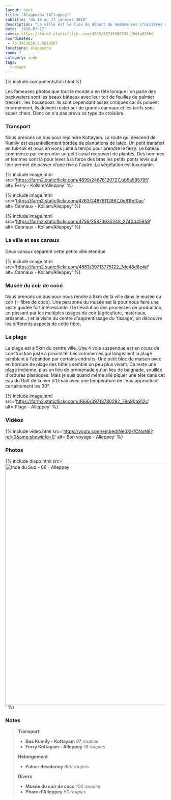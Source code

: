 ```yaml
---
layout: post
title: "Alappuzha (Alleppey)"
subtitle: "du 16 au 17 janvier 2018"
description: "La ville est le lieu de départ de nombreuses croisières sur le fameux réseaux de cannaux : les backwaters"
date: '2018-01-17'
cover: https://farm2.staticflickr.com/4649/39745386791_49d1a0235d
coordinates:
 - 76.3421059,9.5010367
locations: alappuzha
zoom: 7
category: inde
tags:
  - etape
---
```


{% include components/toc.html %}

Les fameuses photos que tout le monde a en tête lorsque l'on parle des backwaters sont les beaux bâteaux avec leur toit de feuilles de palmier tressés : les houseboat. Ils sont cependant assez critiqués car ils poluent énormément, ils doivent rester sur de grands cannaux et les tarifs sont super chers. Donc on n'a pas prévu ce type de croisière.

### Transport

Nous prenons un bus pour rejoindre Kottayam. La route qui descend de Kumily est essentiellement bordée de plantations de latex. Un petit transfert en tuk-tuk et nous arrivons juste à temps pour prendre le ferry. Le bateau commence par emprunter un petit canal recouvert de plantes. Des hommes et femmes sont là pour lever à la force des bras les petits ponts levis qui leur permet de passer d'une rive à l'autre. La végétation est luxuriante. 

{% include image.html
  src='https://farm2.staticflickr.com/4699/24876120727_bb5a595795'
  alt='Ferry - Kollam/Alleppey'
%}

{% include image.html
  src='https://farm2.staticflickr.com/4763/24876112867_0d81fef0ac'
  alt='Cannaux - Kollam/Alleppey'
%}


{% include image.html
  src='https://farm2.staticflickr.com/4756/25873635248_2740445959'
  alt='Cannaux - Kollam/Alleppey'
%}

### La ville et ses canaux

Deux canaux séparent cette petite ville étendue

{% include image.html
  src='https://farm2.staticflickr.com/4663/39713775122_7de48d8c4d'
  alt='Cannaux - Kollam/Alleppey'
%}

### Musée du coir de coco

Nous prenons un bus pour nous rendre à 8km de la ville dans le musée du coir (= fibre de coco). Une personne du musée est là pour nous faire une visite guidée fort intéressante. De l'évolution des processes de production, en passant par les multiples usages du coir (agriculture, matériaux, artisanat...) et la visite du centre d'apprentissage du 'tissage', on découvre les différents aspects de cette fibre.

### La plage

La plage est à 5km du centre ville. Une 4 voie suspendue est en cours de construction juste à proximité. Les commerces qui longeaient la plage semblent à l'abandon par certains endroits. Une petit bloc de maison avec en bordure de plage des hôtels semble un peu plus vivant. Ca reste une plage indienne, plus un lieu de promenade qu'un lieu de baignade, souillée d'ordures plastiques. Mais je suis quand même allé piquer une tête dans cet eau du Golf de la mer d'Oman avec une température de l'eau approchant certainement les 30°.

{% include image.html
  src='https://farm2.staticflickr.com/4666/39713780292_79b90a912c'
  alt='Plage - Alleppey'
%}

### Vidéos

{% include video.html
  src='https://youtu.com/embed/Ne0KHfCNoN8?rel=0&amp;showinfo=0'
  alt='Bon voyage - Alleppey'
%}

### Photos

{% include diapo.html
  src='<a data-flickr-embed="true"  href="https://www.flickr.com/photos/planitude/albums/72157690705268721" title="Inde du Sud - 06 - Alleppey"><img src="https://farm5.staticflickr.com/4611/39713769382_1a70da73ae_b.jpg" width="1024" height="753" alt="Inde du Sud - 06 - Alleppey"></a><script async src="//embedr.flickr.com/assets/client-code.js" charset="utf-8"></script>'
%}

### Notes

>**Transport**
>
>- **Bus Kumily - Kottayam** *97 roupies*
>- **Ferry Kottayam - Alleppey** *18 roupies*
>
>**Hébergement**
>
>- **Palmir Residency** *850 roupies*
>
>**Divers**
>
>- **Musée du coir de coco** *100 roupies*
>- **Phare d'Alleppey** *50 roupies*
